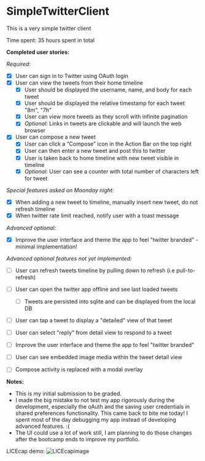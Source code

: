 SimpleTwitterClient
===================

This is a very simple twitter client

Time spent: 35 hours spent in total

**Completed user stories:**

*Required:*

 - [x] User can sign in to Twitter using OAuth login
 - [x] User can view the tweets from their home timeline
   - [x] User should be displayed the username, name, and body for each tweet
   - [x] User should be displayed the relative timestamp for each tweet "8m", "7h"
   - [x] User can view more tweets as they scroll with infinite pagination
   - [x] *Optional*: Links in tweets are clickable and will launch the web browser 
 - [x] User can compose a new tweet
   - [x] User can click a “Compose” icon in the Action Bar on the top right
   - [x] User can then enter a new tweet and post this to twitter
   - [x] User is taken back to home timeline with new tweet visible in timeline
   - [x] *Optional*: User can see a counter with total number of characters left for tweet
  
*Special features asked on Moonday night:*
 - [x] When adding a new tweet to timeline, manually insert new tweet, do not refresh timeline
 - [x] When twitter rate limit reached, notify user with a toast message

*Advanced optional:*

 - [x] Improve the user interface and theme the app to feel "twitter branded" - minimal implementation!
 
*Advanced optional features not yet implemented:*

- [ ] User can refresh tweets timeline by pulling down to refresh (i.e pull-to-refresh)
- [ ] User can open the twitter app offline and see last loaded tweets
   - [ ] Tweets are persisted into sqlite and can be displayed from the local DB
- [ ] User can tap a tweet to display a "detailed" view of that tweet
- [ ] User can select "reply" from detail view to respond to a tweet
- [ ] Improve the user interface and theme the app to feel "twitter branded"
- [ ] User can see embedded image media within the tweet detail view
- [ ] Compose activity is replaced with a modal overlay


**Notes:**

* This is my initial submission to be graded. 
* I made the big mistake to not test my app rigorously during the development, especially the oAuth and the saving user credentials in shared preferences functionality. This came back to bite me today! I spent most of the day debugging my app instead of developing advanced features. :(
* The UI could use a lot of work still, I am planning to do those changes after the bootcamp ends to improve my portfolio.

LICEcap demo:
![LICEcapimage](https://github.com/martasmith/SimpleTwitterClient/blob/master/codepath_week3_v1.gif)
